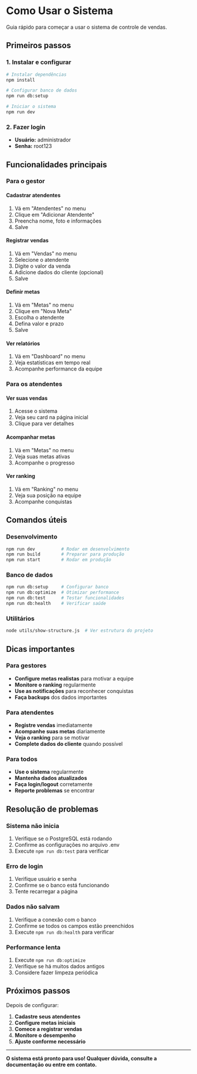 # Como Usar o Sistema

Guia rápido para começar a usar o sistema de controle de vendas.

## Primeiros passos

### 1. Instalar e configurar

```bash
# Instalar dependências
npm install

# Configurar banco de dados
npm run db:setup

# Iniciar o sistema
npm run dev
```

### 2. Fazer login

- **Usuário:** administrador
- **Senha:** root123

## Funcionalidades principais

### Para o gestor

#### Cadastrar atendentes

1. Vá em "Atendentes" no menu
2. Clique em "Adicionar Atendente"
3. Preencha nome, foto e informações
4. Salve

#### Registrar vendas

1. Vá em "Vendas" no menu
2. Selecione o atendente
3. Digite o valor da venda
4. Adicione dados do cliente (opcional)
5. Salve

#### Definir metas

1. Vá em "Metas" no menu
2. Clique em "Nova Meta"
3. Escolha o atendente
4. Defina valor e prazo
5. Salve

#### Ver relatórios

1. Vá em "Dashboard" no menu
2. Veja estatísticas em tempo real
3. Acompanhe performance da equipe

### Para os atendentes

#### Ver suas vendas

1. Acesse o sistema
2. Veja seu card na página inicial
3. Clique para ver detalhes

#### Acompanhar metas

1. Vá em "Metas" no menu
2. Veja suas metas ativas
3. Acompanhe o progresso

#### Ver ranking

1. Vá em "Ranking" no menu
2. Veja sua posição na equipe
3. Acompanhe conquistas

## Comandos úteis

### Desenvolvimento

```bash
npm run dev          # Rodar em desenvolvimento
npm run build        # Preparar para produção
npm run start        # Rodar em produção
```

### Banco de dados

```bash
npm run db:setup     # Configurar banco
npm run db:optimize  # Otimizar performance
npm run db:test      # Testar funcionalidades
npm run db:health    # Verificar saúde
```

### Utilitários

```bash
node utils/show-structure.js  # Ver estrutura do projeto
```

## Dicas importantes

### Para gestores

- **Configure metas realistas** para motivar a equipe
- **Monitore o ranking** regularmente
- **Use as notificações** para reconhecer conquistas
- **Faça backups** dos dados importantes

### Para atendentes

- **Registre vendas** imediatamente
- **Acompanhe suas metas** diariamente
- **Veja o ranking** para se motivar
- **Complete dados do cliente** quando possível

### Para todos

- **Use o sistema** regularmente
- **Mantenha dados atualizados**
- **Faça login/logout** corretamente
- **Reporte problemas** se encontrar

## Resolução de problemas

### Sistema não inicia

1. Verifique se o PostgreSQL está rodando
2. Confirme as configurações no arquivo .env
3. Execute `npm run db:test` para verificar

### Erro de login

1. Verifique usuário e senha
2. Confirme se o banco está funcionando
3. Tente recarregar a página

### Dados não salvam

1. Verifique a conexão com o banco
2. Confirme se todos os campos estão preenchidos
3. Execute `npm run db:health` para verificar

### Performance lenta

1. Execute `npm run db:optimize`
2. Verifique se há muitos dados antigos
3. Considere fazer limpeza periódica

## Próximos passos

Depois de configurar:

1. **Cadastre seus atendentes**
2. **Configure metas iniciais**
3. **Comece a registrar vendas**
4. **Monitore o desempenho**
5. **Ajuste conforme necessário**

---

**O sistema está pronto para uso! Qualquer dúvida, consulte a documentação ou entre em contato.**
